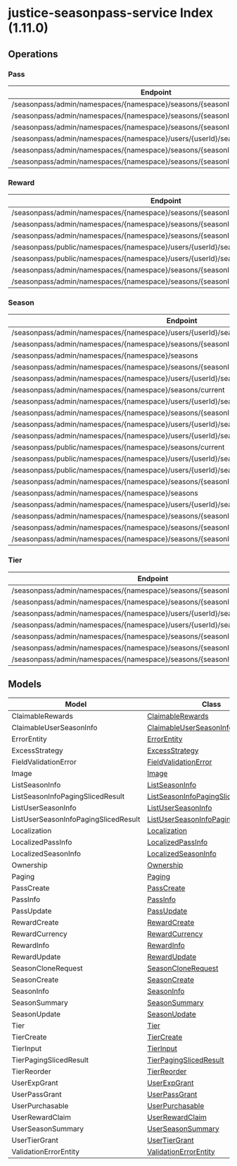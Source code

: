 [//]: # (<< template file: justice_py_sdk_codegen/__main__.py)

# justice-seasonpass-service Index (1.11.0)


## Operations

### Pass
| Endpoint | Method | ID | Class | Wrapper |
|---|---|---|---|---|
| /seasonpass/admin/namespaces/{namespace}/seasons/{seasonId}/passes | POST | createPass | [CreatePass](../accelbyte_py_sdk/api/seasonpass/operations/pass_/create_pass.py) | [create_pass](../accelbyte_py_sdk/api/seasonpass/wrappers/_pass_.py) |
| /seasonpass/admin/namespaces/{namespace}/seasons/{seasonId}/passes/{code} | DELETE | deletePass | [DeletePass](../accelbyte_py_sdk/api/seasonpass/operations/pass_/delete_pass.py) | [delete_pass](../accelbyte_py_sdk/api/seasonpass/wrappers/_pass_.py) |
| /seasonpass/admin/namespaces/{namespace}/seasons/{seasonId}/passes/{code} | GET | getPass | [GetPass](../accelbyte_py_sdk/api/seasonpass/operations/pass_/get_pass.py) | [get_pass](../accelbyte_py_sdk/api/seasonpass/wrappers/_pass_.py) |
| /seasonpass/admin/namespaces/{namespace}/users/{userId}/seasons/current/passes | POST | grantUserPass | [GrantUserPass](../accelbyte_py_sdk/api/seasonpass/operations/pass_/grant_user_pass.py) | [grant_user_pass](../accelbyte_py_sdk/api/seasonpass/wrappers/_pass_.py) |
| /seasonpass/admin/namespaces/{namespace}/seasons/{seasonId}/passes | GET | queryPasses | [QueryPasses](../accelbyte_py_sdk/api/seasonpass/operations/pass_/query_passes.py) | [query_passes](../accelbyte_py_sdk/api/seasonpass/wrappers/_pass_.py) |
| /seasonpass/admin/namespaces/{namespace}/seasons/{seasonId}/passes/{code} | PATCH | updatePass | [UpdatePass](../accelbyte_py_sdk/api/seasonpass/operations/pass_/update_pass.py) | [update_pass](../accelbyte_py_sdk/api/seasonpass/wrappers/_pass_.py) |

### Reward
| Endpoint | Method | ID | Class | Wrapper |
|---|---|---|---|---|
| /seasonpass/admin/namespaces/{namespace}/seasons/{seasonId}/rewards | POST | createReward | [CreateReward](../accelbyte_py_sdk/api/seasonpass/operations/reward/create_reward.py) | [create_reward](../accelbyte_py_sdk/api/seasonpass/wrappers/_reward.py) |
| /seasonpass/admin/namespaces/{namespace}/seasons/{seasonId}/rewards/{code} | DELETE | deleteReward | [DeleteReward](../accelbyte_py_sdk/api/seasonpass/operations/reward/delete_reward.py) | [delete_reward](../accelbyte_py_sdk/api/seasonpass/wrappers/_reward.py) |
| /seasonpass/admin/namespaces/{namespace}/seasons/{seasonId}/rewards/{code} | GET | getReward | [GetReward](../accelbyte_py_sdk/api/seasonpass/operations/reward/get_reward.py) | [get_reward](../accelbyte_py_sdk/api/seasonpass/wrappers/_reward.py) |
| /seasonpass/public/namespaces/{namespace}/users/{userId}/seasons/current/rewards/bulk | POST | publicBulkClaimUserRewards | [PublicBulkClaimUserRewards](../accelbyte_py_sdk/api/seasonpass/operations/reward/public_bulk_claim_user_rewards.py) | [public_bulk_claim_user_rewards](../accelbyte_py_sdk/api/seasonpass/wrappers/_reward.py) |
| /seasonpass/public/namespaces/{namespace}/users/{userId}/seasons/current/rewards | POST | publicClaimUserReward | [PublicClaimUserReward](../accelbyte_py_sdk/api/seasonpass/operations/reward/public_claim_user_reward.py) | [public_claim_user_reward](../accelbyte_py_sdk/api/seasonpass/wrappers/_reward.py) |
| /seasonpass/admin/namespaces/{namespace}/seasons/{seasonId}/rewards | GET | queryRewards | [QueryRewards](../accelbyte_py_sdk/api/seasonpass/operations/reward/query_rewards.py) | [query_rewards](../accelbyte_py_sdk/api/seasonpass/wrappers/_reward.py) |
| /seasonpass/admin/namespaces/{namespace}/seasons/{seasonId}/rewards/{code} | PATCH | updateReward | [UpdateReward](../accelbyte_py_sdk/api/seasonpass/operations/reward/update_reward.py) | [update_reward](../accelbyte_py_sdk/api/seasonpass/wrappers/_reward.py) |

### Season
| Endpoint | Method | ID | Class | Wrapper |
|---|---|---|---|---|
| /seasonpass/admin/namespaces/{namespace}/users/{userId}/seasons/current/purchasable | POST | checkSeasonPurchasable | [CheckSeasonPurchasable](../accelbyte_py_sdk/api/seasonpass/operations/season/check_season_purchasable.py) | [check_season_purchasable](../accelbyte_py_sdk/api/seasonpass/wrappers/_season.py) |
| /seasonpass/admin/namespaces/{namespace}/seasons/{seasonId}/clone | POST | cloneSeason | [CloneSeason](../accelbyte_py_sdk/api/seasonpass/operations/season/clone_season.py) | [clone_season](../accelbyte_py_sdk/api/seasonpass/wrappers/_season.py) |
| /seasonpass/admin/namespaces/{namespace}/seasons | POST | createSeason | [CreateSeason](../accelbyte_py_sdk/api/seasonpass/operations/season/create_season.py) | [create_season](../accelbyte_py_sdk/api/seasonpass/wrappers/_season.py) |
| /seasonpass/admin/namespaces/{namespace}/seasons/{seasonId} | DELETE | deleteSeason | [DeleteSeason](../accelbyte_py_sdk/api/seasonpass/operations/season/delete_season.py) | [delete_season](../accelbyte_py_sdk/api/seasonpass/wrappers/_season.py) |
| /seasonpass/admin/namespaces/{namespace}/users/{userId}/seasons/current/passes/ownership/any | GET | existsAnyPassByPassCodes | [ExistsAnyPassByPassCodes](../accelbyte_py_sdk/api/seasonpass/operations/season/exists_any_pass_by_pass_codes.py) | [exists_any_pass_by_pass_codes](../accelbyte_py_sdk/api/seasonpass/wrappers/_season.py) |
| /seasonpass/admin/namespaces/{namespace}/seasons/current | GET | getCurrentSeason | [GetCurrentSeason](../accelbyte_py_sdk/api/seasonpass/operations/season/get_current_season.py) | [get_current_season](../accelbyte_py_sdk/api/seasonpass/wrappers/_season.py) |
| /seasonpass/admin/namespaces/{namespace}/users/{userId}/seasons/current/progression | GET | getCurrentUserSeasonProgression | [GetCurrentUserSeasonProgression](../accelbyte_py_sdk/api/seasonpass/operations/season/get_current_user_season_eed4c8.py) | [get_current_user_season_progression](../accelbyte_py_sdk/api/seasonpass/wrappers/_season.py) |
| /seasonpass/admin/namespaces/{namespace}/seasons/{seasonId} | GET | getSeason | [GetSeason](../accelbyte_py_sdk/api/seasonpass/operations/season/get_season.py) | [get_season](../accelbyte_py_sdk/api/seasonpass/wrappers/_season.py) |
| /seasonpass/admin/namespaces/{namespace}/users/{userId}/seasons | GET | getUserParticipatedSeasons | [GetUserParticipatedSeasons](../accelbyte_py_sdk/api/seasonpass/operations/season/get_user_participated_seasons.py) | [get_user_participated_seasons](../accelbyte_py_sdk/api/seasonpass/wrappers/_season.py) |
| /seasonpass/admin/namespaces/{namespace}/users/{userId}/seasons/{seasonId}/data | GET | getUserSeason | [GetUserSeason](../accelbyte_py_sdk/api/seasonpass/operations/season/get_user_season.py) | [get_user_season](../accelbyte_py_sdk/api/seasonpass/wrappers/_season.py) |
| /seasonpass/public/namespaces/{namespace}/seasons/current | GET | publicGetCurrentSeason | [PublicGetCurrentSeason](../accelbyte_py_sdk/api/seasonpass/operations/season/public_get_current_season.py) | [public_get_current_season](../accelbyte_py_sdk/api/seasonpass/wrappers/_season.py) |
| /seasonpass/public/namespaces/{namespace}/users/{userId}/seasons/current/data | GET | publicGetCurrentUserSeason | [PublicGetCurrentUserSeason](../accelbyte_py_sdk/api/seasonpass/operations/season/public_get_current_user_season.py) | [public_get_current_user_season](../accelbyte_py_sdk/api/seasonpass/wrappers/_season.py) |
| /seasonpass/public/namespaces/{namespace}/users/{userId}/seasons/{seasonId}/data | GET | publicGetUserSeason | [PublicGetUserSeason](../accelbyte_py_sdk/api/seasonpass/operations/season/public_get_user_season.py) | [public_get_user_season](../accelbyte_py_sdk/api/seasonpass/wrappers/_season.py) |
| /seasonpass/admin/namespaces/{namespace}/seasons/{seasonId}/publish | PUT | publishSeason | [PublishSeason](../accelbyte_py_sdk/api/seasonpass/operations/season/publish_season.py) | [publish_season](../accelbyte_py_sdk/api/seasonpass/wrappers/_season.py) |
| /seasonpass/admin/namespaces/{namespace}/seasons | GET | querySeasons | [QuerySeasons](../accelbyte_py_sdk/api/seasonpass/operations/season/query_seasons.py) | [query_seasons](../accelbyte_py_sdk/api/seasonpass/wrappers/_season.py) |
| /seasonpass/admin/namespaces/{namespace}/users/{userId}/seasons/current/reset | DELETE | resetUserSeason | [ResetUserSeason](../accelbyte_py_sdk/api/seasonpass/operations/season/reset_user_season.py) | [reset_user_season](../accelbyte_py_sdk/api/seasonpass/wrappers/_season.py) |
| /seasonpass/admin/namespaces/{namespace}/seasons/{seasonId}/retire | PUT | retireSeason | [RetireSeason](../accelbyte_py_sdk/api/seasonpass/operations/season/retire_season.py) | [retire_season](../accelbyte_py_sdk/api/seasonpass/wrappers/_season.py) |
| /seasonpass/admin/namespaces/{namespace}/seasons/{seasonId}/unpublish | PUT | unpublishSeason | [UnpublishSeason](../accelbyte_py_sdk/api/seasonpass/operations/season/unpublish_season.py) | [unpublish_season](../accelbyte_py_sdk/api/seasonpass/wrappers/_season.py) |
| /seasonpass/admin/namespaces/{namespace}/seasons/{seasonId} | PATCH | updateSeason | [UpdateSeason](../accelbyte_py_sdk/api/seasonpass/operations/season/update_season.py) | [update_season](../accelbyte_py_sdk/api/seasonpass/wrappers/_season.py) |

### Tier
| Endpoint | Method | ID | Class | Wrapper |
|---|---|---|---|---|
| /seasonpass/admin/namespaces/{namespace}/seasons/{seasonId}/tiers | POST | createTier | [CreateTier](../accelbyte_py_sdk/api/seasonpass/operations/tier/create_tier.py) | [create_tier](../accelbyte_py_sdk/api/seasonpass/wrappers/_tier.py) |
| /seasonpass/admin/namespaces/{namespace}/seasons/{seasonId}/tiers/{id} | DELETE | deleteTier | [DeleteTier](../accelbyte_py_sdk/api/seasonpass/operations/tier/delete_tier.py) | [delete_tier](../accelbyte_py_sdk/api/seasonpass/wrappers/_tier.py) |
| /seasonpass/admin/namespaces/{namespace}/users/{userId}/seasons/current/exp | POST | grantUserExp | [GrantUserExp](../accelbyte_py_sdk/api/seasonpass/operations/tier/grant_user_exp.py) | [grant_user_exp](../accelbyte_py_sdk/api/seasonpass/wrappers/_tier.py) |
| /seasonpass/admin/namespaces/{namespace}/users/{userId}/seasons/current/tiers | POST | grantUserTier | [GrantUserTier](../accelbyte_py_sdk/api/seasonpass/operations/tier/grant_user_tier.py) | [grant_user_tier](../accelbyte_py_sdk/api/seasonpass/wrappers/_tier.py) |
| /seasonpass/admin/namespaces/{namespace}/seasons/{seasonId}/tiers | GET | queryTiers | [QueryTiers](../accelbyte_py_sdk/api/seasonpass/operations/tier/query_tiers.py) | [query_tiers](../accelbyte_py_sdk/api/seasonpass/wrappers/_tier.py) |
| /seasonpass/admin/namespaces/{namespace}/seasons/{seasonId}/tiers/{id}/reorder | PUT | reorderTier | [ReorderTier](../accelbyte_py_sdk/api/seasonpass/operations/tier/reorder_tier.py) | [reorder_tier](../accelbyte_py_sdk/api/seasonpass/wrappers/_tier.py) |
| /seasonpass/admin/namespaces/{namespace}/seasons/{seasonId}/tiers/{id} | PUT | updateTier | [UpdateTier](../accelbyte_py_sdk/api/seasonpass/operations/tier/update_tier.py) | [update_tier](../accelbyte_py_sdk/api/seasonpass/wrappers/_tier.py) |


## Models
| Model | Class |
|---|---|
| ClaimableRewards | [ClaimableRewards](../accelbyte_py_sdk/api/seasonpass/models/claimable_rewards.py) |
| ClaimableUserSeasonInfo | [ClaimableUserSeasonInfo](../accelbyte_py_sdk/api/seasonpass/models/claimable_user_season_info.py) |
| ErrorEntity | [ErrorEntity](../accelbyte_py_sdk/api/seasonpass/models/error_entity.py) |
| ExcessStrategy | [ExcessStrategy](../accelbyte_py_sdk/api/seasonpass/models/excess_strategy.py) |
| FieldValidationError | [FieldValidationError](../accelbyte_py_sdk/api/seasonpass/models/field_validation_error.py) |
| Image | [Image](../accelbyte_py_sdk/api/seasonpass/models/image.py) |
| ListSeasonInfo | [ListSeasonInfo](../accelbyte_py_sdk/api/seasonpass/models/list_season_info.py) |
| ListSeasonInfoPagingSlicedResult | [ListSeasonInfoPagingSlicedResult](../accelbyte_py_sdk/api/seasonpass/models/list_season_info_paging_sliced_result.py) |
| ListUserSeasonInfo | [ListUserSeasonInfo](../accelbyte_py_sdk/api/seasonpass/models/list_user_season_info.py) |
| ListUserSeasonInfoPagingSlicedResult | [ListUserSeasonInfoPagingSlicedResult](../accelbyte_py_sdk/api/seasonpass/models/list_user_season_info_paging_sliced_result.py) |
| Localization | [Localization](../accelbyte_py_sdk/api/seasonpass/models/localization.py) |
| LocalizedPassInfo | [LocalizedPassInfo](../accelbyte_py_sdk/api/seasonpass/models/localized_pass_info.py) |
| LocalizedSeasonInfo | [LocalizedSeasonInfo](../accelbyte_py_sdk/api/seasonpass/models/localized_season_info.py) |
| Ownership | [Ownership](../accelbyte_py_sdk/api/seasonpass/models/ownership.py) |
| Paging | [Paging](../accelbyte_py_sdk/api/seasonpass/models/paging.py) |
| PassCreate | [PassCreate](../accelbyte_py_sdk/api/seasonpass/models/pass_create.py) |
| PassInfo | [PassInfo](../accelbyte_py_sdk/api/seasonpass/models/pass_info.py) |
| PassUpdate | [PassUpdate](../accelbyte_py_sdk/api/seasonpass/models/pass_update.py) |
| RewardCreate | [RewardCreate](../accelbyte_py_sdk/api/seasonpass/models/reward_create.py) |
| RewardCurrency | [RewardCurrency](../accelbyte_py_sdk/api/seasonpass/models/reward_currency.py) |
| RewardInfo | [RewardInfo](../accelbyte_py_sdk/api/seasonpass/models/reward_info.py) |
| RewardUpdate | [RewardUpdate](../accelbyte_py_sdk/api/seasonpass/models/reward_update.py) |
| SeasonCloneRequest | [SeasonCloneRequest](../accelbyte_py_sdk/api/seasonpass/models/season_clone_request.py) |
| SeasonCreate | [SeasonCreate](../accelbyte_py_sdk/api/seasonpass/models/season_create.py) |
| SeasonInfo | [SeasonInfo](../accelbyte_py_sdk/api/seasonpass/models/season_info.py) |
| SeasonSummary | [SeasonSummary](../accelbyte_py_sdk/api/seasonpass/models/season_summary.py) |
| SeasonUpdate | [SeasonUpdate](../accelbyte_py_sdk/api/seasonpass/models/season_update.py) |
| Tier | [Tier](../accelbyte_py_sdk/api/seasonpass/models/tier.py) |
| TierCreate | [TierCreate](../accelbyte_py_sdk/api/seasonpass/models/tier_create.py) |
| TierInput | [TierInput](../accelbyte_py_sdk/api/seasonpass/models/tier_input.py) |
| TierPagingSlicedResult | [TierPagingSlicedResult](../accelbyte_py_sdk/api/seasonpass/models/tier_paging_sliced_result.py) |
| TierReorder | [TierReorder](../accelbyte_py_sdk/api/seasonpass/models/tier_reorder.py) |
| UserExpGrant | [UserExpGrant](../accelbyte_py_sdk/api/seasonpass/models/user_exp_grant.py) |
| UserPassGrant | [UserPassGrant](../accelbyte_py_sdk/api/seasonpass/models/user_pass_grant.py) |
| UserPurchasable | [UserPurchasable](../accelbyte_py_sdk/api/seasonpass/models/user_purchasable.py) |
| UserRewardClaim | [UserRewardClaim](../accelbyte_py_sdk/api/seasonpass/models/user_reward_claim.py) |
| UserSeasonSummary | [UserSeasonSummary](../accelbyte_py_sdk/api/seasonpass/models/user_season_summary.py) |
| UserTierGrant | [UserTierGrant](../accelbyte_py_sdk/api/seasonpass/models/user_tier_grant.py) |
| ValidationErrorEntity | [ValidationErrorEntity](../accelbyte_py_sdk/api/seasonpass/models/validation_error_entity.py) |
